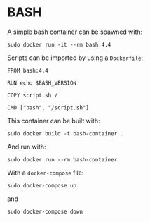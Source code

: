 # BASH

A simple bash container can be spawned with:

```
sudo docker run -it --rm bash:4.4
```

Scripts can be imported by using a `Dockerfile`:

```
FROM bash:4.4

RUN echo $BASH_VERSION

COPY script.sh /

CMD ["bash", "/script.sh"]
```
This container can be built with:

```
sudo docker build -t bash-container .
```
And run with:
```
sudo docker run --rm bash-container
```

With a `docker-compose` file:

```
sudo docker-compose up
```
and
```
sudo docker-compose down
```
